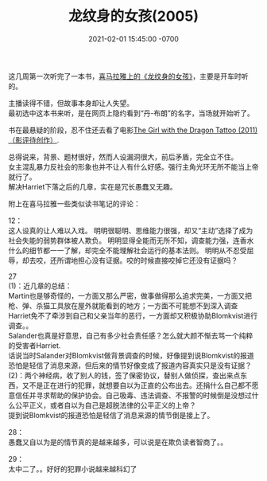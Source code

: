 ﻿---
layout: post
title:  "龙纹身的女孩(2005)"
date:   2021-02-01 15:45:00 -0700
categories: reviews
---
这几周第一次听完了一本书，[喜马拉雅上的《龙纹身的女孩》](https://www.ximalaya.com/youshengshu/10358793/)，主要是开车时听的。  

主播读得不错，但故事本身却让人失望。  
最初选中这本书来听，是在网页上隐约看到“丹-布朗”的名字，当场就开始听了。  

书在最悬疑的阶段，忍不住还去看了电影[The Girl with the Dragon Tattoo (2011) （影评待创作）](https://www.ximalaya.com/youshengshu/10358793/).  

总得说来，背景、题材很好，然而人设漏洞很大，前后矛盾，完全立不住。  
女主混乱暴力反社会的形象也并不让人有什么好感。强行主角光环无所不能当上帝就行了。  
解决Harriet下落之后的几章，实在是冗长愚蠢又无趣。  
  
      
附上在喜马拉雅一些类似读书笔记的评论：  

12：  
这人设真的让人难以入戏。 明明很聪明、思维能力很强，却又“主动”选择了成为社会失能的弱势群体被人欺负。 明明显得全能而无所不知，调查能力强，连香水什么的细节都一一了解，却完全不能理解社会运行的基本法则。 明明从不忍受屈辱，却去咬，还所谓地担心没有证据。咬的时候直接咬掉它还没有证据吗？  

27  
(1)：近几章的总结：  
Martin也是够奇怪的，一方面又那么严密，做事做得那么追求完美，一方面又把枪、弹、杀猫工具放在屋外就能看到的地方；一方面不可能想不到深入调查Harriet免不了牵涉到自己和父亲当年的恶行，一方面却又积极协助Blomkvist进行调查。。  
Salander也真是好意思，自己有多少社会责任感？怎么就大颜不惭去骂一个纯粹的受害者Harriet.  
话说当时Salander对Blomkvist做背景调查的时候，好像提到说Blomkvist的报道恐怕是轻信了消息来源，但后来的情节好像变成了报道内容真实只是没有证据？  
(2)：两个神经病，收了别人的钱，签了保密协议，替别人做侦探，查出来点东西，又不是正在进行的犯罪，就想要自以为正直的公布出去。还捐什么自己都不愿意信任并寻求帮助的保护协会。自己吸毒、违法调查、不报警的时候倒是没想过什么公平正义，或者自以为自己是超脱法律的公平正义的上帝？  
提到说Blomkvist的报道恐怕是轻信了消息来源的情节倒是接上了。  

28：  
愚蠢又自以为是的情节真的是越来越多，可以说是在欺负读者智商了。。  

29：  
太中二了。。好好的犯罪小说越来越科幻了  
